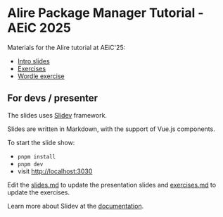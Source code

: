 # Alire Package Manager Tutorial - AEiC 2025

Materials for the Alire tutorial at AEiC'25:

- [Intro slides](https://Heziode.github.io/2025-AEiC-alire-tutorial/slides)
- [Exercises](https://Heziode.github.io/2025-AEiC-alire-tutorial/exercises)
- [Wordle exercise](https://github.com/Heziode/2025-AEiC-alire-tutorial/blob/main/wordle-exercise.md)

## For devs / presenter

The slides uses [Slidev](https://github.com/slidevjs/slidev) framework.

Slides are written in Markdown, with the support of Vue.js components.

To start the slide show:

- `pnpm install`
- `pnpm dev`
- visit <http://localhost:3030>

Edit the [slides.md](./slides.md) to update the presentation slides and [exercises.md](./exercises.md) to update the exercises.

Learn more about Slidev at the [documentation](https://sli.dev/).
